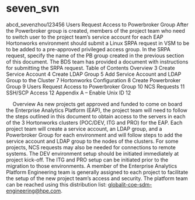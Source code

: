 # seven_svn

abcd_sevenzhou123456
Users Request Access to Powerbroker Group
After the Powerbroker group is created, members of the project team who need to switch user to the project team’s service account for each EAP Hortonworks environment should submit a Linux SRPA request in VSM to be to be added to a pre-approved privileged access group.  In the SRPA request, specify the name of the PB group created in the previous section of this document.  The BDS team has provided a document with instructions for submitting the SRPA request.
Table of Contents
Overview	3
Create Service Account	4
Create LDAP Group	5
Add Service Account and LDAP Group to the Cluster	7
Hortonworks Configuration	8
Create Powerbroker Group	9
Users Request Access to Powerbroker Group	10
NCS Requests	11
SSH/SCP Access	12
Appendix A – Enable Unix ID	12

 
Overview
As new projects get approved and funded to come on board the Enterprise Analytics Platform (EAP), the project team will need to follow the steps outlined in this document to obtain access to the servers in each of the 3 Hortonworks clusters (POC/DEV, ITG and PRO) for the EAP.  Each project team will create a service account, an LDAP group, and a Powerbroker Group for each environment and will follow steps to add the service account and LDAP group to the nodes of the clusters.  For some projects, NCS requests may also be needed for connections to remote systems.
The DEV environment setup should be initiated immediately at project kick-off.  The ITG and PRO setup can be initiated prior to the migration to those environments.
A member of the Enterprise Analytics Platform Engineering team is generally assigned to each project to facilitate the setup of the new project team’s access and security.  The platform team can be reached using this distribution list: globalit-coe-sdm-engineering@hpe.com.  
